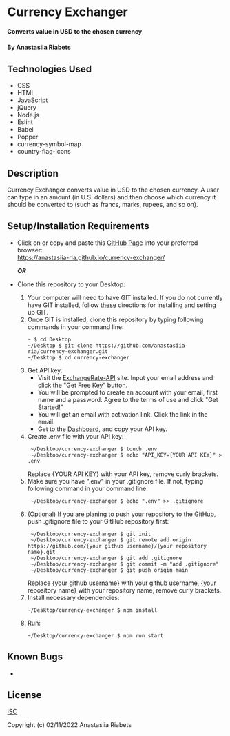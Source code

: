 # Currency Exchanger

#### Converts value in USD to the chosen currency

#### By Anastasiia Riabets

## Technologies Used

- CSS
- HTML
- JavaScript
- jQuery
- Node.js
- Eslint
- Babel
- Popper
- currency-symbol-map
- country-flag-icons

## Description

Currency Exchanger converts value in USD to the chosen currency. A user can type in an amount (in U.S. dollars) and then choose which currency it should be converted to (such as francs, marks, rupees, and so on).

## Setup/Installation Requirements

- Click on or copy and paste this [GitHub Page](https://anastasiia-ria.github.io/currency-exchanger/) into your preferred browser:<br>https://anastasiia-ria.github.io/currency-exchanger/

  **_OR_**

- Clone this repository to your Desktop:
  1. Your computer will need to have GIT installed. If you do not currently have GIT installed, follow [these](https://docs.github.com/en/get-started/quickstart/set-up-git) directions for installing and setting up GIT.
  2. Once GIT is installed, clone this repository by typing following commands in your command line:
     ```
     ~ $ cd Desktop
     ~/Desktop $ git clone https://github.com/anastasiia-ria/currency-exchanger.git
     ~/Desktop $ cd currency-exchanger
     ```
  3. Get API key:
     - Visit the [ExchangeRate-API](https://www.exchangerate-api.com/) site. Input your email address and click the "Get Free Key" button.
     - You will be prompted to create an account with your email, first name and a password. Agree to the terms of use and click "Get Started!"
     - You will get an email with activation link. Click the link in the email.
     - Get to the [Dashboard](https://app.exchangerate-api.com/dashboard), and copy your API key.
  4. Create .env file with your API key:
     ```
      ~/Desktop/currency-exchanger $ touch .env
      ~/Desktop/currency-exchanger $ echo "API_KEY={YOUR API KEY}" > .env
     ```
     Replace {YOUR API KEY} with your API key, remove curly brackets.
  5. Make sure you have ".env" in your .gitignore file. If not, typing following command in your command line:
     ```
      ~/Desktop/currency-exchanger $ echo ".env" >> .gitignore
     ```
  6. (Optional) If you are planing to push your repository to the GitHub, push .gitignore file to your GitHub repository first:
     ```
      ~/Desktop/currency-exchanger $ git init
      ~/Desktop/currency-exchanger $ git remote add origin https://github.com/{your github username}/{your repository name}.git
      ~/Desktop/currency-exchanger $ git add .gitignore
      ~/Desktop/currency-exchanger $ git commit -m "add .gitignore"
      ~/Desktop/currency-exchanger $ git push origin main
     ```
     Replace {your github username} with your github username, {your repository name} with your repository name, remove curly brackets.
  7. Install necessary dependencies:
     ```
     ~/Desktop/currency-exchanger $ npm install
     ```
  8. Run:
     ```
     ~/Desktop/currency-exchanger $ npm run start
     ```

## Known Bugs

-

## License

[ISC](https://opensource.org/licenses/ISC)

Copyright (c) 02/11/2022 Anastasiia Riabets

